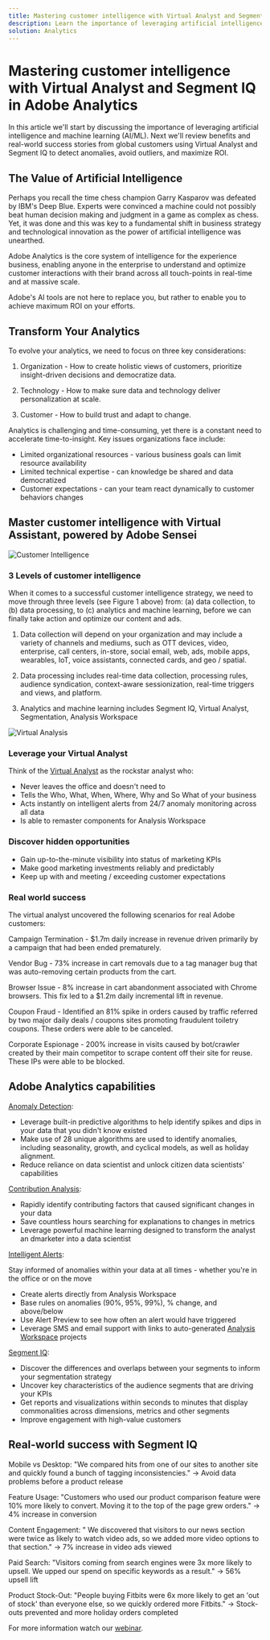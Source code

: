 ```yaml
---
title: Mastering customer intelligence with Virtual Analyst and Segment IQ
description: Learn the importance of leveraging artificial intelligence and machine learning (AI/ML). See the benefits and learn of real-world success stories from global customers using Virtual Analyst and Segment IQ to detect anomalies, avoid outliers, and maximize ROI. 
solution: Analytics
---
```

# Mastering customer intelligence with Virtual Analyst and Segment IQ in Adobe Analytics

In this article we'll start by discussing the importance of leveraging artificial intelligence and machine learning (AI/ML). Next we'll review benefits and real-world success stories from global customers using Virtual Analyst and Segment IQ to detect anomalies, avoid outliers, and maximize ROI.

## The Value of Artificial Intelligence

Perhaps you recall the time chess champion Garry Kasparov was defeated by IBM's Deep Blue. Experts were convinced a machine could not possibly beat human decision making and judgment in a game as complex as chess. Yet, it was done and this was key to a fundamental shift in business strategy and technological innovation as the power of artificial intelligence was unearthed.

Adobe Analytics is the core system of intelligence for the experience business, enabling anyone in the enterprise to understand and optimize customer interactions with their brand across all touch-points in real-time and at massive scale.

Adobe's AI tools are not here to replace you, but rather to enable you to achieve maximum ROI on your efforts.

## Transform Your Analytics

To evolve your analytics, we need to focus on three key considerations:

1. Organization - How to create holistic views of customers, prioritize insight-driven decisions and democratize data.

1. Technology - How to make sure data and technology deliver personalization at scale.

1. Customer - How to build trust and adapt to change.

Analytics is challenging and time-consuming, yet there is a constant need to accelerate time-to-insight. Key issues organizations face include:

* Limited organizational resources - various business goals can limit resource availability
* Limited technical expertise - can knowledge be shared and data democratized
* Customer expectations - can your team react dynamically to customer behaviors changes

## Master customer intelligence with Virtual Assistant, powered by Adobe Sensei

![Customer Intelligence](assets/customer-intelligence.png)

### 3 Levels of customer intelligence

When it comes to a successful customer intelligence strategy, we need to move through three levels (see Figure 1 above) from: (a) data collection, to (b) data processing, to (c) analytics and machine learning, before we can finally take action and optimize our content and ads.

1. Data collection will depend on your organization and may include a variety of channels and mediums, such as OTT devices, video, enterprise, call centers, in-store, social email, web, ads, mobile apps, wearables, IoT, voice assistants, connected cards, and geo / spatial.

1. Data processing includes real-time data collection, processing rules, audience syndication, context-aware sessionization, real-time triggers and views, and platform.

1. Analytics and machine learning includes Segment IQ, Virtual Analyst, Segmentation, Analysis Workspace

![Virtual Analysis](assets/virtual-analysis.png)

### Leverage your Virtual Analyst

Think of the [Virtual Analyst](https://experienceleague.adobe.com/docs/analytics/analyze/analysis-workspace/virtual-analyst/overview.html?lang=en) as the rockstar analyst who:

* Never leaves the office and doesn't need to
* Tells the Who, What, When, Where, Why and So What of your business
* Acts instantly on intelligent alerts from 24/7 anomaly monitoring across all data
* Is able to remaster components for Analysis Workspace

### Discover hidden opportunities

* Gain up-to-the-minute visibility into status of marketing KPIs
* Make good marketing investments reliably and predictably
* Keep up with and meeting / exceeding customer expectations

### Real world success

The virtual analyst uncovered the following scenarios for real Adobe customers:

Campaign Termination - $1.7m daily increase in revenue driven primarily by a campaign that had been ended prematurely.

Vendor Bug - 73% increase in cart removals due to a tag manager bug that was auto-removing certain products from the cart.

Browser Issue - 8% increase in cart abandonment associated with Chrome browsers. This fix led to a $1.2m daily incremental lift in revenue.

Coupon Fraud - Identified an 81% spike in orders caused by traffic referred by two major daily deals / coupons sites promoting fraudulent toiletry coupons. These orders were able to be canceled.

Corporate Espionage - 200% increase in visits caused by bot/crawler created by their main competitor to scrape content off their site for reuse. These IPs were able to be blocked.

## Adobe Analytics capabilities

[Anomaly Detection](https://experienceleague.adobe.com/docs/analytics/analyze/analysis-workspace/virtual-analyst/anomaly-detection/anomaly-detection.html?lang=en):

* Leverage built-in predictive algorithms to help identify spikes and dips in your data that you didn't know existed
* Make use of 28 unique algorithms are used to identify anomalies, including seasonality, growth, and cyclical models, as well as holiday alignment.
* Reduce reliance on data scientist and unlock citizen data scientists' capabilities

[Contribution Analysis](https://experienceleague.adobe.com/docs/analytics/analyze/analysis-workspace/virtual-analyst/contribution-analysis/ca-tokens.html?lang=en):

* Rapidly identify contributing factors that caused significant changes in your data
* Save countless hours searching for explanations to changes in metrics
* Leverage powerful machine learning designed to transform the analyst an dmarketer into a data scientist

[Intelligent Alerts](https://experienceleague.adobe.com/docs/analytics/analyze/analysis-workspace/virtual-analyst/intelligent-alerts/intellligent-alerts.html?lang=en):

Stay informed of anomalies within your data at all times - whether you're in the office or on the move

* Create alerts directly from Analysis Workspace
* Base rules on anomalies (90%, 95%, 99%), % change, and above/below
* Use Alert Preview to see how often an alert would have triggered
* Leverage SMS and email support with links to auto-generated [Analysis Workspace](https://experienceleague.adobe.com/docs/analytics/analyze/analysis-workspace/home.html?lang=en) projects

[Segment IQ](https://experienceleague.adobe.com/docs/analytics/analyze/analysis-workspace/segment-iq.html?lang=en):
  
* Discover the differences and overlaps between your segments to inform your segmentation strategy
* Uncover key characteristics of the audience segments that are driving your KPIs
* Get reports and visualizations within seconds to minutes that display commonalities across dimensions, metrics and other segments
* Improve engagement with high-value customers

## Real-world success with Segment IQ

Mobile vs Desktop: &quot;We compared hits from one of our sites to another site and quickly found a bunch of tagging inconsistencies.&quot; → Avoid data problems before a product release

Feature Usage: &quot;Customers who used our product comparison feature were 10% more likely to convert. Moving it to the top of the page grew orders.&quot; → 4% increase in conversion

Content Engagement: &quot; We discovered that visitors to our news section were twice as likely to watch video ads, so we added more video options to that section.&quot; → 7% increase in video ads viewed

Paid Search: &quot;Visitors coming from search engines were 3x more likely to upsell. We upped our spend on specific keywords as a result.&quot; → 56% upsell lift

Product Stock-Out: &quot;People buying Fitbits were 6x more likely to get an 'out of stock' than everyone else, so we quickly ordered more Fitbits.&quot; → Stock-outs prevented and more holiday orders completed

For more information watch our [webinar](https://adobecustomersuccess.adobeconnect.com/pmetho6ivh68/).
